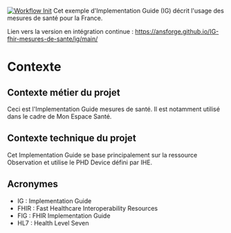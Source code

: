 [![Workflow Init](https://github.com/ansforge/IG-fhir-mesures-de-sante/actions/workflows/fhir-worklows.yml/badge.svg)](https://github.com/ansforge/IG-fhir-mesures-de-sante/actions/workflows/fhir-worklows.yml)
Cet exemple d'Implementation Guide (IG) décrit l'usage des mesures de santé pour la France. 

Lien vers la version en intégration continue : https://ansforge.github.io/IG-fhir-mesures-de-sante/ig/main/

# Contexte

## Contexte métier du projet
Ceci est l'Implementation Guide mesures de santé. Il est notamment utilisé dans le cadre de Mon Espace Santé.

## Contexte technique du projet
Cet Implementation Guide se base principalement sur la ressource Observation et utilise le PHD Device défini par IHE.


## Acronymes

* IG : Implementation Guide
* FHIR : Fast Healthcare Interoperability Resources
* FIG : FHIR Implementation Guide
* HL7 : Health Level Seven

